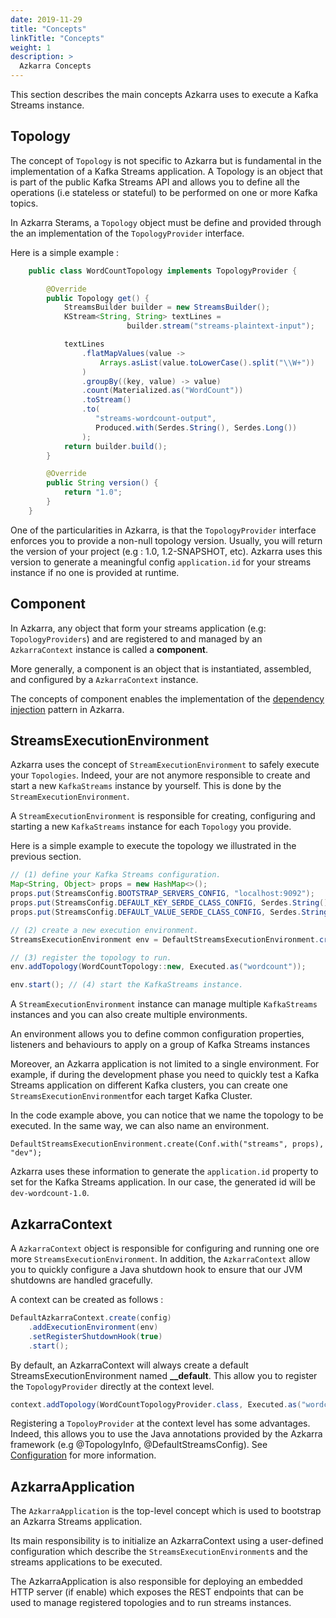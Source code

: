 ```yaml
---
date: 2019-11-29
title: "Concepts"
linkTitle: "Concepts"
weight: 1
description: >
  Azkarra Concepts
---
```


This section describes the main concepts Azkarra uses to execute a Kafka Streams instance.

## Topology

The concept of `Topology` is not specific to Azkarra but is fundamental in the implementation of a Kafka Streams application. A Topology is an object that is part of the public Kafka Streams API and allows you to define all the operations (i.e stateless or stateful) to be performed on one or more Kafka topics.

In Azkarra Sterams, a `Topology` object must be define and provided through the an implementation of the `TopologyProvider` interface.


Here is a simple example : 


```java
    public class WordCountTopology implements TopologyProvider {

        @Override
        public Topology get() {
            StreamsBuilder builder = new StreamsBuilder();
            KStream<String, String> textLines = 
                          builder.stream("streams-plaintext-input");

            textLines
                .flatMapValues(value ->
                    Arrays.asList(value.toLowerCase().split("\\W+"))
                )
                .groupBy((key, value) -> value)
                .count(Materialized.as("WordCount"))
                .toStream()
                .to(
                   "streams-wordcount-output",
                   Produced.with(Serdes.String(), Serdes.Long())
                );
            return builder.build();
        }

        @Override
        public String version() {
            return "1.0";
        }
    }
```

One of the particularities in Azkarra, is that the `TopologyProvider` interface enforces you to provide a non-null topology version. 
Usually, you will return the version of your project (e.g : 1.0, 1.2-SNAPSHOT, etc).
Azkarra uses this version to generate a meaningful config `application.id` for your streams instance if no one is provided at runtime.


## Component

In Azkarra, any object that form your streams application (e.g: `TopologyProviders`) and are registered to and managed by an `AzkarraContext` instance is called a **component**.  

More generally, a component is an object that is instantiated, assembled, and configured by a `AzkarraContext` instance.

The concepts of component enables the implementation of the [dependency injection](./dependency-injection) pattern in Azkarra.


## StreamsExecutionEnvironment

Azkarra uses the concept of `StreamExecutionEnvironment` to safely execute your `Topologies`. Indeed, your are not anymore responsible to create and start a new `KafkaStreams` instance by yourself. This is done by the `StreamExecutionEnvironment`.

A `StreamExecutionEnvironment` is responsible for creating, configuring and starting a new `KafkaStreams` instance for each `Topology` you provide.

Here is a simple example to execute the topology we illustrated in the previous section.

```java
// (1) define your Kafka Streams configuration.
Map<String, Object> props = new HashMap<>(); 
props.put(StreamsConfig.BOOTSTRAP_SERVERS_CONFIG, "localhost:9092");
props.put(StreamsConfig.DEFAULT_KEY_SERDE_CLASS_CONFIG, Serdes.String().getClass());
props.put(StreamsConfig.DEFAULT_VALUE_SERDE_CLASS_CONFIG, Serdes.String().getClass());

// (2) create a new execution environment.
StreamsExecutionEnvironment env = DefaultStreamsExecutionEnvironment.create(Conf.with("streams", props)); 

// (3) register the topology to run.
env.addTopology(WordCountTopology::new, Executed.as("wordcount"));

env.start(); // (4) start the KafkaStreams instance.
```

A `StreamExecutionEnvironment` instance can manage multiple `KafkaStreams` instances and you can also create multiple environments.

An environment allows you to define common configuration properties, listeners and behaviours to apply on a group of Kafka Streams instances

Moreover, an Azkarra application is not limited to a single environment. For example, if during the development phase you need to quickly test a Kafka Streams application on different Kafka clusters, you can create one `StreamsExecutionEnvironment`for each target Kafka Cluster.

In the code example above, you can notice that we name the topology to be executed. In the same way, we can also name an environment.

```
DefaultStreamsExecutionEnvironment.create(Conf.with("streams", props), "dev");
```

Azkarra uses these information to generate the `application.id` property to set for the Kafka Streams application. In our case, the generated id will be `dev-wordcount-1.0`.

## AzkarraContext

A `AzkarraContext` object is responsible for configuring and running one ore more `StreamsExecutionEnvironment`. 
In addition, the `AzkarraContext` allow you to quickly configure a Java shutdown hook to ensure that our JVM shutdowns are handled gracefully.


A context can be created as follows : 

```java
DefaultAzkarraContext.create(config)
    .addExecutionEnvironment(env)
    .setRegisterShutdownHook(true)
    .start();
```

 By default, an AzkarraContext will always create a default StreamsExecutionEnvironment named **__default**. This allow you to register the `TopologyProvider` directly at the context level.

```java
context.addTopology(WordCountTopologyProvider.class, Executed.as("wordcount"))
```

Registering a `TopoloyProvider` at the context level has some advantages. Indeed, this allows you to use the Java annotations provided by the Azkarra framework (e.g @TopologyInfo, @DefaultStreamsConfig). See [Configuration](/docs/configuration) for more information.


## AzkarraApplication

The `AzkarraApplication` is the top-level concept which is used to bootstrap an Azkarra Streams application.

Its main responsibility is to initialize an AzkarraContext using a user-defined configuration which describe the `StreamsExecutionEnvironment`s and the streams applications to be executed.

The AzkarraApplication is also responsible for deploying an embedded HTTP server (if enable) which exposes the REST endpoints that can be used to manage registered topologies and to run streams instances.
